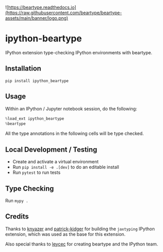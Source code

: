 ![https://beartype.readthedocs.io](https://raw.githubusercontent.com/beartype/beartype-assets/main/banner/logo.png)

# ipython-beartype

IPython extension type-checking IPython environments with beartype.

## Installation

```console
pip install ipython_beartype
```

## Usage

Within an IPython / Jupyter notebook session, do the following:

```python
%load_ext ipython_beartype
%beartype
```

All the type annotations in the following cells will be type checked.

## Local Development / Testing

- Create and activate a virtual environment
- Run `pip install -e .[dev]` to do an editable install
- Run `pytest` to run tests

## Type Checking

Run `mypy .`

## Credits

Thanks to [knyazer](https://github.com/knyazer) and
[patrick-kidger](https://github.com/patrick-kidger) for building the `jaxtyping`
IPython extension, which was used as the base for this extension.

Also special thanks to [leycec](https://github.com/leycec) for creating beartype
and the IPython team.
